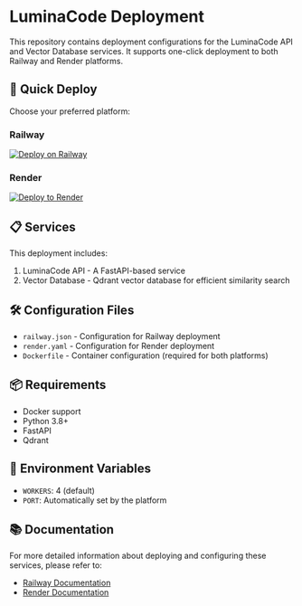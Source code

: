 # LuminaCode Deployment

This repository contains deployment configurations for the LuminaCode API and Vector Database services. It supports one-click deployment to both Railway and Render platforms.

## 🚀 Quick Deploy

Choose your preferred platform:

### Railway
[![Deploy on Railway](https://railway.app/button.svg)](https://railway.app/new/template?template=https://github.com/wolater13-art/luminacode-deployment&plugins=postgresql)

### Render
[![Deploy to Render](https://render.com/images/deploy-to-render-button.svg)](https://render.com/deploy)

## 📋 Services

This deployment includes:
1. LuminaCode API - A FastAPI-based service
2. Vector Database - Qdrant vector database for efficient similarity search

## 🛠️ Configuration Files

- `railway.json` - Configuration for Railway deployment
- `render.yaml` - Configuration for Render deployment
- `Dockerfile` - Container configuration (required for both platforms)

## 📦 Requirements

- Docker support
- Python 3.8+
- FastAPI
- Qdrant

## 🔧 Environment Variables

- `WORKERS`: 4 (default)
- `PORT`: Automatically set by the platform

## 📚 Documentation

For more detailed information about deploying and configuring these services, please refer to:
- [Railway Documentation](https://docs.railway.app/)
- [Render Documentation](https://render.com/docs)
